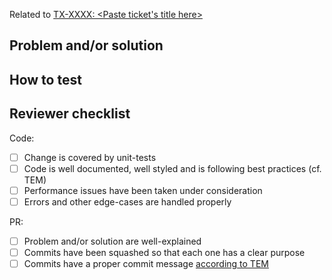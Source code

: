 Related to [TX-XXXX: <Paste ticket's title here>](https://transifex.atlassian.net/browse/TX-XXXX)

Problem and/or solution
-----------------------

How to test
-----------

Reviewer checklist
------------------

Code:
* [ ] Change is covered by unit-tests
* [ ] Code is well documented, well styled and is following best practices (cf. TEM)
* [ ] Performance issues have been taken under consideration
* [ ] Errors and other edge-cases are handled properly

PR:
* [ ] Problem and/or solution are well-explained
* [ ] Commits have been squashed so that each one has a clear purpose
* [ ] Commits have a proper commit message [according to TEM](https://docs.google.com/document/d/115I55MtZqun-fO4kuquMINZ0Kqb5dZZGqy9WFT47T20/edit#heading=h.y7m08tsng7tt)
